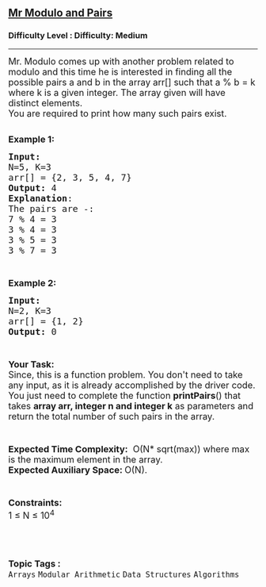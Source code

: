 <h2><a href="https://www.geeksforgeeks.org/problems/mr-modulo-and-pairs5610/1?page=1&difficulty=Medium&sortBy=difficulty">Mr Modulo and Pairs</a></h2><h3>Difficulty Level : Difficulty: Medium</h3><hr><div class="problems_problem_content__Xm_eO"><p><span style="font-size:18px">Mr. Modulo comes up with another problem related to modulo and this time he is interested in finding all the possible pairs a&nbsp;and b in&nbsp;the array arr[] such that a&nbsp;% b = k where k is a given integer. The array given&nbsp;will have distinct elements.<br>
You are required to print how many such pairs exist.</span></p>

<p><br>
<span style="font-size:18px"><strong>Example 1:</strong></span></p>

<pre><span style="font-size:18px"><strong>Input:
</strong>N=5, K=3
arr[] = {2, 3, 5, 4, 7}
<strong>Output:</strong> 4
<strong>Explanation</strong>:
The pairs are -: 
7 % 4 = 3
3 % 4 = 3
3 % 5 = 3
3 % 7 = 3</span></pre>

<p>&nbsp;</p>

<p><span style="font-size:18px"><strong>Example 2:</strong></span></p>

<pre><span style="font-size:18px"><strong>Input:
</strong>N=2, K=3
arr[] = {1, 2} 
<strong>Output:</strong> 0
</span></pre>

<p>&nbsp;</p>

<p><span style="font-size:18px"><strong>Your Task:</strong><br>
Since, this is a function problem. You don't need to take any input, as it is already accomplished by the driver code. You just need to complete the function <strong>printPairs</strong>() that takes <strong>array arr, integer n and integer k</strong>&nbsp;as parameters and return the&nbsp;total number of such pairs in the array.</span></p>

<p>&nbsp;</p>

<p><span style="font-size:18px"><strong>Expected Time Complexity:</strong> &nbsp;O(N* sqrt(max)) where max is the maximum element in the array.<br>
<strong>Expected Auxiliary Space: </strong>O(N).</span></p>

<p>&nbsp;</p>

<p><span style="font-size:18px"><strong>Constraints:</strong><br>
1 ≤ N ≤ 10<sup>4</sup></span></p>

<p>&nbsp;</p>
</div><br><p><span style=font-size:18px><strong>Topic Tags : </strong><br><code>Arrays</code>&nbsp;<code>Modular Arithmetic</code>&nbsp;<code>Data Structures</code>&nbsp;<code>Algorithms</code>&nbsp;